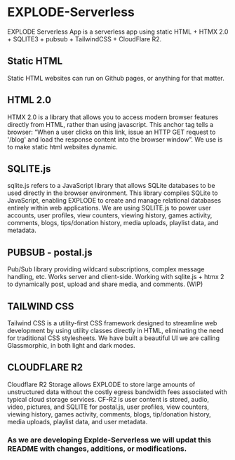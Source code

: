 # EXPLODE-Serverless
EXPLODE Serverless App is a serverless app using static HTML + HTMX 2.0 + SQLITE3 + pubsub + TailwindCSS + CloudFlare R2.

## Static HTML
Static HTML websites can run on Github pages, or anything for that matter. 

## HTML 2.0
HTMX 2.0 is a library that allows you to access modern browser features directly from HTML, rather than using javascript. This anchor tag tells a browser: “When a user clicks on this link, issue an HTTP GET request to '/blog' and load the response content into the browser window”. We use is to make static html websites dynamic.

## SQLITE.js
sqlite.js refers to a JavaScript library that allows SQLite databases to be used directly in the browser environment. This library compiles SQLite to JavaScript, enabling EXPLODE to create and manage relational databases entirely within web applications. We are using SQLITE.js to power user accounts, user profiles, view counters, viewing history, games activity, comments, blogs, tips/donation history, media uploads, playlist data, and metadata.

## PUBSUB - postal.js
Pub/Sub library providing wildcard subscriptions, complex message handling, etc. Works server and client-side. Working with sqlite.js + htmx 2 to dynamically post, upload and share media, and comments. (WIP)

## TAILWIND CSS
Tailwind CSS is a utility-first CSS framework designed to streamline web development by using utility classes directly in HTML, eliminating the need for traditional CSS stylesheets.
We have built a beautiful UI we are calling Glassmorphic, in both light and dark modes.

## CLOUDFLARE R2
Cloudflare R2 Storage allows EXPLODE to store large amounts of unstructured data without the costly egress bandwidth fees associated with typical cloud storage services. CF-R2 is user content is stored, audio, video, pictures, and SQLITE for postal.js, user profiles, view counters, viewing history, games activity, comments, blogs, tip/donation history, media uploads, playlist data, and user metadata.

### As we are developing Explde-Serverless we will updat this README with changes, additions, or modifications.
